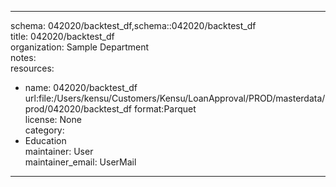 


---  
schema: 042020/backtest_df,schema::042020/backtest_df  
title: 042020/backtest_df  
organization: Sample Department  
notes:   
resources:  
- name: 042020/backtest_df 
 url:file:/Users/kensu/Customers/Kensu/LoanApproval/PROD/masterdata/prod/042020/backtest_df 
 format:Parquet  
license: None  
category:
 - Education  
maintainer: User  
maintainer_email: UserMail  
---